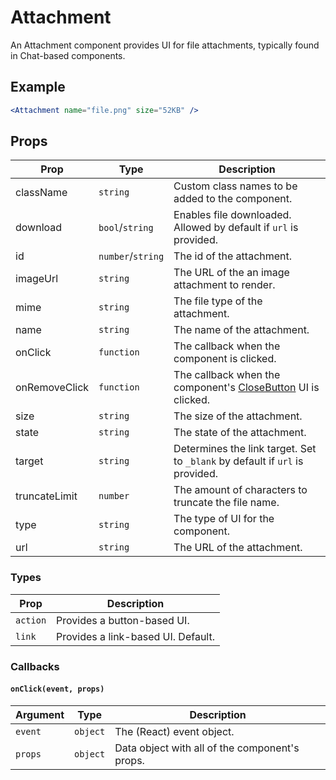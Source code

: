 # Attachment

An Attachment component provides UI for file attachments, typically found in Chat-based components.

## Example

```jsx
<Attachment name="file.png" size="52KB" />
```

## Props

| Prop          | Type              | Description                                                                       |
| ------------- | ----------------- | --------------------------------------------------------------------------------- |
| className     | `string`          | Custom class names to be added to the component.                                  |
| download      | `bool`/`string`   | Enables file downloaded. Allowed by default if `url` is provided.                 |
| id            | `number`/`string` | The id of the attachment.                                                         |
| imageUrl      | `string`          | The URL of the an image attachment to render.                                     |
| mime          | `string`          | The file type of the attachment.                                                  |
| name          | `string`          | The name of the attachment.                                                       |
| onClick       | `function`        | The callback when the component is clicked.                                       |
| onRemoveClick | `function`        | The callback when the component's [CloseButton](../../CloseButton) UI is clicked. |
| size          | `string`          | The size of the attachment.                                                       |
| state         | `string`          | The state of the attachment.                                                      |
| target        | `string`          | Determines the link target. Set to `_blank` by default if `url` is provided.      |
| truncateLimit | `number`          | The amount of characters to truncate the file name.                               |
| type          | `string`          | The type of UI for the component.                                                 |
| url           | `string`          | The URL of the attachment.                                                        |

### Types

| Prop     | Description                        |
| -------- | ---------------------------------- |
| `action` | Provides a button-based UI.        |
| `link`   | Provides a link-based UI. Default. |

### Callbacks

#### `onClick(event, props)`

| Argument | Type     | Description                                    |
| -------- | -------- | ---------------------------------------------- |
| `event`  | `object` | The (React) event object.                      |
| `props`  | `object` | Data object with all of the component's props. |
